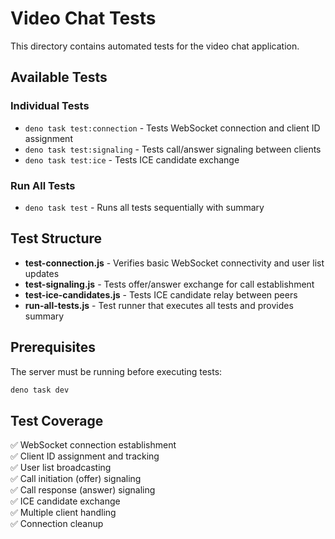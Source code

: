# Video Chat Tests

This directory contains automated tests for the video chat application.

## Available Tests

### Individual Tests
- `deno task test:connection` - Tests WebSocket connection and client ID assignment
- `deno task test:signaling` - Tests call/answer signaling between clients  
- `deno task test:ice` - Tests ICE candidate exchange

### Run All Tests
- `deno task test` - Runs all tests sequentially with summary

## Test Structure

- **test-connection.js** - Verifies basic WebSocket connectivity and user list updates
- **test-signaling.js** - Tests offer/answer exchange for call establishment
- **test-ice-candidates.js** - Tests ICE candidate relay between peers
- **run-all-tests.js** - Test runner that executes all tests and provides summary

## Prerequisites

The server must be running before executing tests:
```bash
deno task dev
```

## Test Coverage

✅ WebSocket connection establishment  
✅ Client ID assignment and tracking  
✅ User list broadcasting  
✅ Call initiation (offer) signaling  
✅ Call response (answer) signaling  
✅ ICE candidate exchange  
✅ Multiple client handling  
✅ Connection cleanup